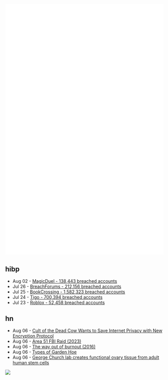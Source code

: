 ![Metrics](https://raw.githubusercontent.com/phixion/phixion/master/metrics.svg)

## hibp

<!--
for https://github.com/phixion/phixion/blob/main/.github/workflows/feeds.yml
-->
<!--START_SECTION:haveibeenpwnd-->
- Aug 02 - [MagicDuel - 138,443 breached accounts](https://haveibeenpwned.com/PwnedWebsites#MagicDuel)
- Jul 26 - [BreachForums - 212,156 breached accounts](https://haveibeenpwned.com/PwnedWebsites#BreachForums)
- Jul 25 - [BookCrossing - 1,582,323 breached accounts](https://haveibeenpwned.com/PwnedWebsites#BookCrossing)
- Jul 24 - [Tigo - 700,394 breached accounts](https://haveibeenpwned.com/PwnedWebsites#Tigo)
- Jul 23 - [Roblox - 52,458 breached accounts](https://haveibeenpwned.com/PwnedWebsites#Roblox)
<!--END_SECTION:haveibeenpwnd-->

## hn

<!--
for https://github.com/phixion/phixion/blob/main/.github/workflows/feeds.yml
-->
<!--START_SECTION:hn-->
- Aug 06 - [Cult of the Dead Cow Wants to Save Internet Privacy with New Encryption Protocol](https://gizmodo.com/cult-of-the-dead-cow-launches-veilid-encryption-project-1850699803)
- Aug 06 - [Area 51 FBI Raid (2023)](https://www.area51fbiraid.com/)
- Aug 06 - [The way out of burnout (2016)](https://www.economist.com/1843/2016/07/28/the-way-out-of-burnout)
- Aug 06 - [Types of Garden Hoe](https://www.easydigging.com/garden-hoes/articles/types-of-hoes.html)
- Aug 06 - [George Church lab creates functional ovary tissue from adult human stem cells](https://elifesciences.org/articles/83291)
<!--END_SECTION:hn-->

<!--
for https://yhype.me
-->
![](https://hit.yhype.me/github/profile?user_id=13013670)
